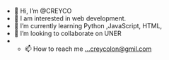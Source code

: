 - 👋 Hi, I’m @CREYCO
- 👀 I am interested in web development.
- 🌱 I’m currently learning Python ,JavaScript, HTML, 
- 💞️ I’m looking to collaborate on UNER
- - 📫 How to reach me ...creycolon@gmil.com

<!---
CREYCO/CREYCO is a ✨ special ✨ repository because its `README.md` (this file) appears on your GitHub profile.
You can click the Preview link to take a look at your changes.
--->
